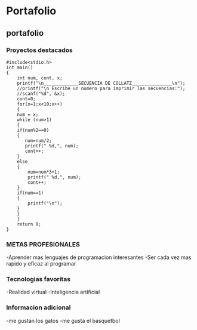 # Portafolio
## portafolio
### Proyectos destacados
~~~
#include<stdio.h>
int main()
{
    int num, cont, x;
    printf("\n_____________SECUENCIA DE COLLATZ_______________\n");
    //printf("\n Escribe un numero para imprimir las secuencias:");
    //scanf("%d", &x);
    cont=0;
    for(x=1;x<10;x++)
    {
    num = x; 
    while (num>1)
    {
    if(num%2==0)
    {
       num=num/2;
       printf(" %d,", num);
       cont++;
    }
    else
    {
        num=num*3+1;
        printf(" %d,", num);
        cont++;
    }
    if(num==1)
    {
        printf("\n");
    }    
    }
    }
    return 0;   
}
~~~
### METAS PROFESIONALES
-Aprender mas lenguajes de programacion interesantes
-Ser cada vez mas rapido y eficaz al programar
### Tecnologias favoritas
-Realidad virtual
-Inteligencia artificial
### Informacion adicional
-me gustan los gatos
-me gusta el basquetbol
